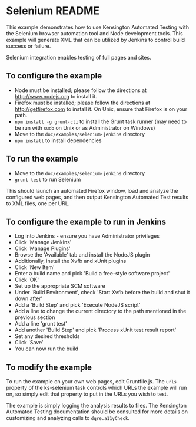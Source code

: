 # Selenium README #

This example demonstrates how to use Kensington Automated Testing with the
Selenium browser automation tool and Node development tools.  This example will generate XML that can
be utilized by Jenkins to control build success or failure.

Selenium integration enables testing of full pages and sites.

## To configure the example ##

* Node must be installed; please follow the directions at http://www.nodejs.org
  to install it.
* Firefox must be installed; please follow the directions at http://getfirefox.com
  to install it. On Unix, ensure that Firefox is on your path.
* `npm install -g grunt-cli` to install the Grunt task runner (may need to be
  run with `sudo` on Unix or as Administrator on Windows)
* Move to the `doc/examples/selenium-jenkins` directory
* `npm install` to install dependencies

## To run the example ##

* Move to the `doc/examples/selenium-jenkins` directory
* `grunt test` to run Selenium

This should launch an automated Firefox window, load and analyze the
configured web pages, and then output Kensington Automated Test results to XML
files, one per URL.

## To configure the example to run in Jenkins ##

* Log into Jenkins - ensure you have Administrator privileges
* Click 'Manage Jenkins'
* Click 'Manage Plugins'
* Browse the 'Available' tab and install the NodeJS plugin
* Additionally, install the Xvfb and xUnit plugins
* Click 'New Item'
* Enter a build name and pick 'Build a free-style software project'
* Click 'OK'
* Set up the appropriate SCM software
* Under 'Build Environment', check 'Start Xvfb before the build and shut it down after'
* Add a 'Build Step' and pick 'Execute NodeJS script'
* Add a line to change the current directory to the path mentioned in the previous section
* Add a line 'grunt test'
* Add another 'Build Step' and pick 'Process xUnit test result report'
* Set any desired thresholds
* Click 'Save'
* You can now run the build

## To modify the example ##

To run the example on your own web pages, edit Gruntfile.js. The `urls`
property of the ks-selenium task controls which URLs the example will run on,
so simply edit that property to put in the URLs you wish to test. 

The example is simply logging the analysis results to files.  The Kensington
Automated Testing documentation should be consulted for more details on
customizing and analyzing calls to `dqre.a11yCheck`.

